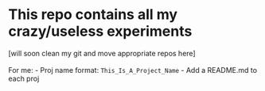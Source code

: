 This repo contains all my crazy/useless experiments
===================================================

[will soon clean my git and move appropriate repos here]<br><br>
For me:
	- Proj name format: `This_Is_A_Project_Name`
	- Add a README.md to each proj


